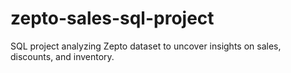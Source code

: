 # zepto-sales-sql-project
SQL project analyzing Zepto dataset to uncover insights on sales, discounts, and inventory.
